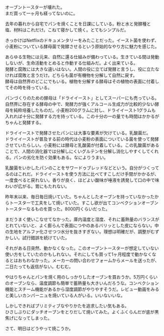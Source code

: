 オーブントースターが壊れた。  
まだ買って一ヶ月も経ってないのに。

去年の暮れから自宅でパンを焼くことを日課にしている。粉と水と発酵種と塩、材料はこれだけ。こねて寝かして焼く。とてもシンプルだ。

きっかけはNetflixのドキュメンタリーをみたことだった。イースト菌を使わず、小麦粉についている酵母菌で発酵させるという原始的なやり方に魅力を感じた。

あらゆる生物には元来、自然に還る仕組みが備わっている。生きている間は発動しないが、生命活動をとめると作動する仕組みだ。よく出来ている。  
発酵と腐敗には大きな違いはない。人間の役に立てば発酵と言うし、役に立たなければ腐敗と言うだけ。どちらも菌が有機物を分解して自然に戻す。  
酵母は自然界のどこにでもいる。植物を分解する酵母はその植物の表面に付着してその時を待っている。

パンづくりのための酵母は「ドライイースト」としてスーパーにも売っている。自然界に存在する酵母の中で、発酵力が強くアルコール生成力が比較的少ない酵母を純粋培養したものだ。小麦粉200グラムに対し、ドライイースト1グラムも入れれば十分に発酵する力を持っている。この十分の一の量でも時間はかかるがちゃんと発酵する。

ドライイーストで発酵させたパンには大事な要素が欠けている。乳酸菌だ。  
ドライイーストが普及する前の時代は小麦粉の表面についている菌を使って発酵させていたらしい。小麦粉には酵母と乳酸菌が付着している。この乳酸菌があることで、人間の消化器では分解しにくいグルテンを分解し消化しやすくしてくれる。パンの劣化を防ぐ効果もある。なによりうまい。

乳酸菌をいかしたパンのことをサワードゥブレッドなどという。自分がつくってるのはこれだ。ドライイーストを使う方法に比べてすこしだけ手間がかかるが、一度食べると戻れない。香りが良く、ほどよい酸味が唾液を誘発して口の中で味わいが広がる。胃にもたれない。

昨年末以来、毎日毎日焼いていた。ちゃんとしたオーブンを持っていなかったからトースターで工夫をして焼いていた。すこし欲が出てコンベクションオーブントースターなるものを買った。8000円くらいだった。

まだうまく使いこなせてなかった。庫内温度と湿度、それに蓄熱量のバランスがとれていないと、よく膨らんで表面につやのあるバリッとした皮にならない。中の生地をアルファ化させつつ水分を抜きすぎない。理想は明確だが、調整がむずかしい。試行錯誤を続けていた。

それがある日突然、動かなくなった。このオーブントースターが想定していない使い方をしていたのかもしれない。それにしても買って1ヶ月程度で動かなくなるとはおもわなかった。メーカーの問い合わせフォームからメールを送ったが、二日たっても返信がない。むむむ。

やはりちゃんとパンを焼く用のしっかりしたオーブンを買おうか。5万円くらいのオーブンなら、温度調節も簡単で蓄熱量も大きいんだろうな。コンベクション機能とスチーム機能があるから湿度調節がやりやすそうだ。レビュー動画をみると美しいカンパーニュを焼いている人がいる。いいないいな。

しかしできればプリミティブなやりかたを追求したい気もある。  
ひさしぶりにダッチオーブンをとりだして焼いてみた。よくふくらんだが底が黒焦げになってしまった。

さて、明日はどうやって焼こうか。
